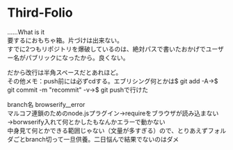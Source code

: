# Third-Folio

……What is it  
要するにおもちゃ箱。片づけは出来ない。  
すでに2つもリポジトリを爆破しているのは、絶対パスで書いたおかげでユーザー名がパブリックになったから。良くない。  
  
だから改行は半角スペースだとあれほど。  
その他メモ：push前には必ずcdする。エブリシング何とかは$ git add -A→$ git commit -m "recommit" -v→$ git pushで行けた  

branch名 browserify__error  
マルコフ連鎖のためのnode.jsプラグイン→requireをブラウザが読み込まない→borwserify入れて何とかしたもなんかエラーで動かない  
中身見て何とかできる範囲じゃない（文量が多すぎる）ので、とりあえずフォルダごとbranch切って一旦供養。二日悩んで結果でないのはダメ